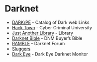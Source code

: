 # Darknet

- [DARK/PE](dark) - Catalog of Dark web Links
- [Hack Town](dark) - Cyber Criminal University
- [Just Another Library](dark) - Library
- [Darknet Bible](dark) - DNM Buyer’s Bible
- [RAMBLE](dark) - Darknet Forum
- [Sluggers](dark)
- [Dark Eye](dark) -  Dark Eye Darknet Monitor
